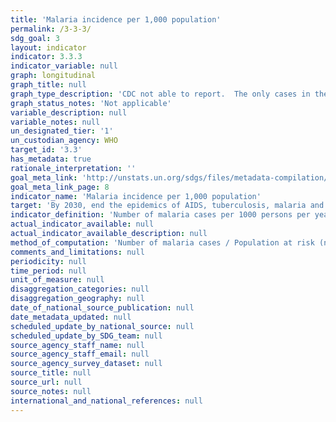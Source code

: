 ```yaml
---
title: 'Malaria incidence per 1,000 population'
permalink: /3-3-3/
sdg_goal: 3
layout: indicator
indicator: 3.3.3
indicator_variable: null
graph: longitudinal
graph_title: null
graph_type_description: 'CDC not able to report.  The only cases in the UK are related to travel and there are very few.'
graph_status_notes: 'Not applicable'
variable_description: null
variable_notes: null
un_designated_tier: '1'
un_custodian_agency: WHO
target_id: '3.3'
has_metadata: true
rationale_interpretation: ''
goal_meta_link: 'http://unstats.un.org/sdgs/files/metadata-compilation/Metadata-Goal-3.pdf'
goal_meta_link_page: 8
indicator_name: 'Malaria incidence per 1,000 population'
target: 'By 2030, end the epidemics of AIDS, tuberculosis, malaria and neglected tropical diseases and combat hepatitis, water-borne diseases and other communicable diseases.'
indicator_definition: 'Number of malaria cases per 1000 persons per year.'
actual_indicator_available: null
actual_indicator_available_description: null
method_of_computation: 'Number of malaria cases / Population at risk (number of people living in areas where malaria transmission occurs) Method of measurement Complete data on malaria cases reported through surveillance systems are the best source of data but are rarely available for large populations. Reported data on malaria cases generally need to be corrected for extent of health service use, incompleteness of reporting and lack of case confirmation. In high transmission areas with limited health service data but with good data on parasite prevalence the number of cases can be estimated from parasite prevalence.''''The denominator is estimated, using risk mapping and population data. Method of estimation WHO compiles data on reported confirmed cases of malaria, submitted by national malaria control programmes and estimates the extent of underreporting.''''Where necessary the number of cases are inferred from parasite prevalence surveys.'''''
comments_and_limitations: null
periodicity: null
time_period: null
unit_of_measure: null
disaggregation_categories: null
disaggregation_geography: null
date_of_national_source_publication: null
date_metadata_updated: null
scheduled_update_by_national_source: null
scheduled_update_by_SDG_team: null
source_agency_staff_name: null
source_agency_staff_email: null
source_agency_survey_dataset: null
source_title: null
source_url: null
source_notes: null
international_and_national_references: null
---
```

